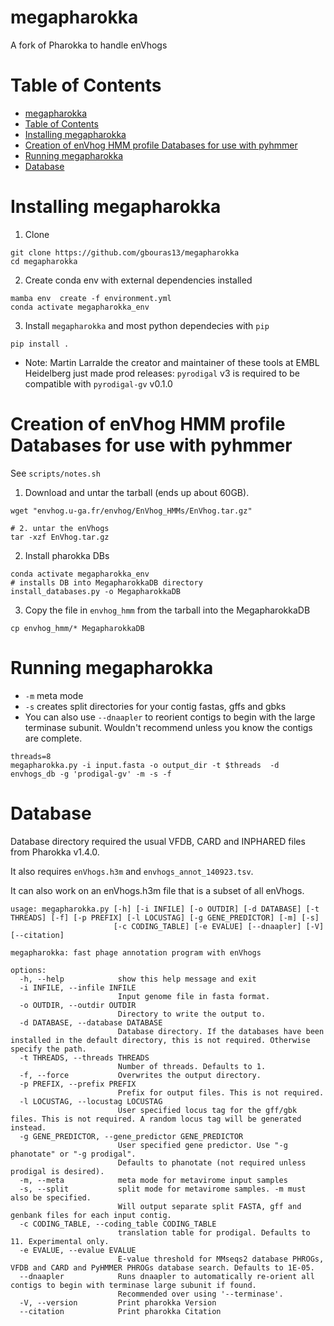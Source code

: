# megapharokka
A fork of Pharokka to handle enVhogs

# Table of Contents

- [megapharokka](#megapharokka)
- [Table of Contents](#table-of-contents)
- [Installing megapharokka](#installing-megapharokka)
- [Creation of enVhog HMM profile Databases for use with pyhmmer](#creation-of-envhog-hmm-profile-databases-for-use-with-pyhmmer)
- [Running megapharokka](#running-megapharokka)
- [Database](#database)



# Installing megapharokka

1. Clone 

```
git clone https://github.com/gbouras13/megapharokka
cd megapharokka
```

2. Create conda env with external dependencies installed

```
mamba env  create -f environment.yml 
conda activate megapharokka_env
```

3. Install `megapharokka` and most python dependecies with `pip`

```
pip install .
```

* Note: Martin Larralde the creator and maintainer of these tools at EMBL Heidelberg  just made prod releases: `pyrodigal` v3 is required to be compatible with `pyrodigal-gv` v0.1.0



# Creation of enVhog HMM profile Databases for use with pyhmmer

See `scripts/notes.sh`

1. Download and untar the tarball (ends up about 60GB).

```
wget "envhog.u-ga.fr/envhog/EnVhog_HMMs/EnVhog.tar.gz"

# 2. untar the enVhogs
tar -xzf EnVhog.tar.gz

```

2. Install pharokka DBs

```
conda activate megapharokka_env
# installs DB into MegapharokkaDB directory
install_databases.py -o MegapharokkaDB

```

3. Copy the file in `envhog_hmm` from the tarball into the MegapharokkaDB

```
cp envhog_hmm/* MegapharokkaDB
```



# Running megapharokka

* `-m` meta mode
* `-s` creates split directories for your contig fastas, gffs and gbks
* You can also use `--dnaapler` to reorient contigs to begin with the large terminase subunit. Wouldn't recommend unless you know the contigs are complete.

```
threads=8
megapharokka.py -i input.fasta -o output_dir -t $threads  -d envhogs_db -g 'prodigal-gv' -m -s -f 
```

# Database

Database directory required the usual VFDB, CARD and INPHARED files from Pharokka v1.4.0.

It also requires `enVhogs.h3m` and `envhogs_annot_140923.tsv`.

It can also work on an enVhogs.h3m file that is a subset of all enVhogs.



```
usage: megapharokka.py [-h] [-i INFILE] [-o OUTDIR] [-d DATABASE] [-t THREADS] [-f] [-p PREFIX] [-l LOCUSTAG] [-g GENE_PREDICTOR] [-m] [-s]
                       [-c CODING_TABLE] [-e EVALUE] [--dnaapler] [-V] [--citation]

megapharokka: fast phage annotation program with enVhogs

options:
  -h, --help            show this help message and exit
  -i INFILE, --infile INFILE
                        Input genome file in fasta format.
  -o OUTDIR, --outdir OUTDIR
                        Directory to write the output to.
  -d DATABASE, --database DATABASE
                        Database directory. If the databases have been installed in the default directory, this is not required. Otherwise specify the path.
  -t THREADS, --threads THREADS
                        Number of threads. Defaults to 1.
  -f, --force           Overwrites the output directory.
  -p PREFIX, --prefix PREFIX
                        Prefix for output files. This is not required.
  -l LOCUSTAG, --locustag LOCUSTAG
                        User specified locus tag for the gff/gbk files. This is not required. A random locus tag will be generated instead.
  -g GENE_PREDICTOR, --gene_predictor GENE_PREDICTOR
                        User specified gene predictor. Use "-g phanotate" or "-g prodigal". 
                        Defaults to phanotate (not required unless prodigal is desired).
  -m, --meta            meta mode for metavirome input samples
  -s, --split           split mode for metavirome samples. -m must also be specified. 
                        Will output separate split FASTA, gff and genbank files for each input contig.
  -c CODING_TABLE, --coding_table CODING_TABLE
                        translation table for prodigal. Defaults to 11. Experimental only.
  -e EVALUE, --evalue EVALUE
                        E-value threshold for MMseqs2 database PHROGs, VFDB and CARD and PyHMMER PHROGs database search. Defaults to 1E-05.
  --dnaapler            Runs dnaapler to automatically re-orient all contigs to begin with terminase large subunit if found. 
                        Recommended over using '--terminase'.
  -V, --version         Print pharokka Version
  --citation            Print pharokka Citation
```